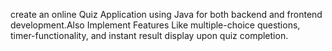 create an online Quiz Application using Java for both backend and frontend development.Also Implement Features Like multiple-choice questions, timer-functionality, and instant result display upon quiz completion.
